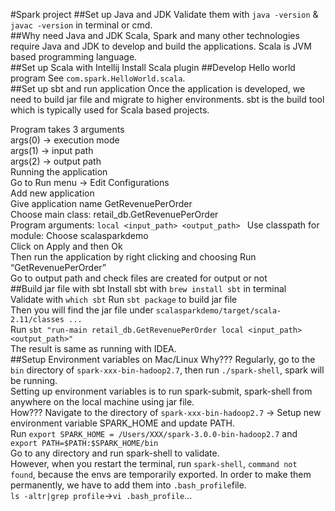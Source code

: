 #Spark project
##Set up Java and JDK
Validate them with `java -version` & `javac -version` in terminal or cmd.  
##Why need Java and JDK
Scala, Spark and many other technologies require Java and JDK to develop and build the applications. Scala is JVM based programming language.  
##Set up Scala with Intellij
Install Scala plugin
##Develop Hello world program
See `com.spark.HelloWorld.scala`.  
##Set up sbt and run application
Once the application is developed, we need to build jar file and migrate to higher environments. sbt is the build tool which is typically used for Scala based projects.  

Program takes 3 arguments  
args(0) -> execution mode  
args(1) -> input path  
args(2) -> output path  
Running the application  
Go to Run menu -> Edit Configurations  
Add new application  
Give application name GetRevenuePerOrder  
Choose main class: retail_db.GetRevenuePerOrder  
Program arguments: `local <input_path> <output_path> ` 
Use classpath for module: Choose scalasparkdemo  
Click on Apply and then Ok  
Then run the application by right clicking and choosing Run “GetRevenuePerOrder”  
Go to output path and check files are created for output or not  
##Build jar file with sbt
Install sbt with `brew install sbt` in terminal  
Validate with `which sbt` 
Run `sbt package` to build jar file  
Then you will find the jar file under `scalasparkdemo/target/scala-2.11/classes ...`  
Run `sbt "run-main retail_db.GetRevenuePerOrder local <input_path> <output_path>"`  
The result is same as running with IDEA.  
##Setup Environment variables on Mac/Linux
Why??? Regularly, go to the `bin` directory of `spark-xxx-bin-hadoop2.7`, then run `./spark-shell`, spark will be running.  
Setting up environment variables is to run spark-submit, spark-shell from anywhere on the local machine using jar file.  
How??? Navigate to the directory of `spark-xxx-bin-hadoop2.7` -> Setup new environment variable SPARK_HOME and update PATH.  
Run `export SPARK_HOME = /Users/XXX/spark-3.0.0-bin-hadoop2.7`  and `export PATH=$PATH:$SPARK_HOME/bin`  
Go to any directory and run spark-shell to validate.  
However,  when you restart the terminal, run `spark-shell`, `command not found`, because the envs are temporarily exported. In order to make them permanently, we have to add them into `.bash_profile`file.  
`ls -altr|grep profile`->`vi .bash_profile`...




